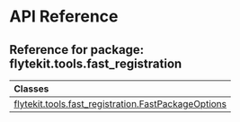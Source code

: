 # API Reference

## Reference for package: flytekit.tools.fast_registration

| Classes  |
| :------------- |
| [flytekit.tools.fast_registration.FastPackageOptions](flytekit_tools_fast_registration_fastpackageoptions) |
